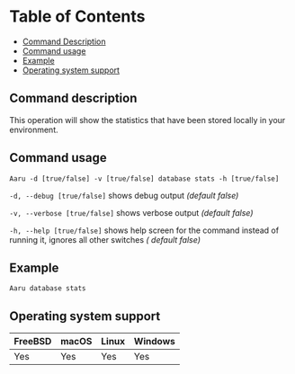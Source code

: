 # Table of Contents

- [Command Description](#command-description)
- [Command usage](#command-usage)
- [Example](#example)
- [Operating system support](#operating-system-support)

## Command description

This operation will show the statistics that have been stored locally in your environment.

## Command usage

```
Aaru -d [true/false] -v [true/false] database stats -h [true/false]
```

```-d, --debug [true/false]``` shows debug output *(default false)*

```-v, --verbose [true/false]``` shows verbose output *(default false)*

```-h, --help [true/false]``` shows help screen for the command instead of running it, ignores all other switches *(
default false)*

## Example

```Aaru database stats```

## Operating system support

| FreeBSD | macOS | Linux | Windows |
|---------|-------|-------|---------|
| Yes     | Yes   | Yes   | Yes     |

